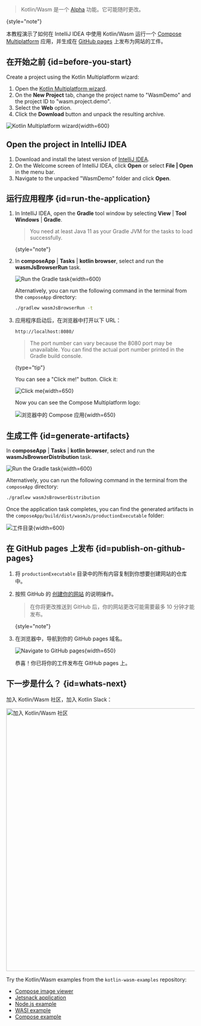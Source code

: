 [//]: # (title: 在 IntelliJ IDEA 中开始使用 Kotlin/Wasm)

> Kotlin/Wasm 是一个 [Alpha](components-stability.md) 功能。它可能随时更改。
>
{style="note"}

本教程演示了如何在 IntelliJ IDEA 中使用 Kotlin/Wasm 运行一个
[Compose Multiplatform](https://www.jetbrains.com/lp/compose-multiplatform/) 应用，并生成在
[GitHub pages](https://pages.github.com/) 上发布为网站的工件。

## 在开始之前 {id=before-you-start}

Create a project using the Kotlin Multiplatform wizard:

1. Open the [Kotlin Multiplatform wizard](https://kmp.jetbrains.com/#newProject).
2. On the **New Project** tab, change the project name to "WasmDemo" and the project ID to "wasm.project.demo".
3. Select the **Web** option.
4. Click the **Download** button and unpack the resulting archive.

![Kotlin Multiplatform wizard](wasm-compose-wizard.png){width=600}

## Open the project in IntelliJ IDEA

1. Download and install the latest version of [IntelliJ IDEA](https://www.jetbrains.com/idea/).
2. On the Welcome screen of IntelliJ IDEA, click **Open** or select **File | Open** in the menu bar.
3. Navigate to the unpacked "WasmDemo" folder and click **Open**.

## 运行应用程序 {id=run-the-application}

1. In IntelliJ IDEA, open the **Gradle** tool window by selecting **View** | **Tool Windows** | **Gradle**.

   > You need at least Java 11 as your Gradle JVM for the tasks to load successfully.
   >
   {style="note"}

2. In **composeApp** | **Tasks** | **kotlin browser**, select and run the **wasmJsBrowserRun** task.

   ![Run the Gradle task](wasm-gradle-task-window.png){width=600}

   Alternatively, you can run the following command in the terminal from the `composeApp` directory:

   ```bash
   ./gradlew wasmJsBrowserRun -t
   ```

3. 应用程序启动后，在浏览器中打开以下 URL：

   ```bash
   http://localhost:8080/
   ```

   >The port number can vary because the 8080 port may be unavailable. You can find the actual port number printed
   > in the Gradle build console.
   >
   {type="tip"}

   You can see a "Click me!" button. Click it:

   ![Click me](wasm-composeapp-browser-clickme.png){width=650}

   Now you can see the Compose Multiplatform logo:

   ![浏览器中的 Compose 应用](wasm-composeapp-browser.png){width=650}

## 生成工件 {id=generate-artifacts}

In **composeApp** | **Tasks** | **kotlin browser**, select and run the **wasmJsBrowserDistribution** task.

![Run the Gradle task](wasm-gradle-task-window-compose.png){width=600}

Alternatively, you can run the following command in the terminal from the `composeApp` directory:

```bash
./gradlew wasmJsBrowserDistribution
```

Once the application task completes, you can find the generated artifacts in the `composeApp/build/dist/wasmJs/productionExecutable`
folder:

![工件目录](wasm-composeapp-directory.png){width=600}

## 在 GitHub pages 上发布 {id=publish-on-github-pages}

1. 将 `productionExecutable` 目录中的所有内容复制到你想要创建网站的仓库中。
2. 按照 GitHub 的 [创建你的网站](https://docs.github.com/en/pages/getting-started-with-github-pages/creating-a-github-pages-site#creating-your-site) 的说明操作。

   > 在你将更改推送到 GitHub 后，你的网站更改可能需要最多 10 分钟才能发布。
   >
   {style="note"}

3. 在浏览器中，导航到你的 GitHub pages 域名。

   ![Navigate to GitHub pages](wasm-composeapp-github-clickme.png){width=650}

   恭喜！你已将你的工件发布在 GitHub pages 上。

## 下一步是什么？ {id=whats-next}

加入 Kotlin/Wasm 社区，加入 Kotlin Slack：

<a href="https://slack-chats.kotlinlang.org/c/webassembly"><img src="join-slack-channel.svg" width="700" style="block" alt="加入 Kotlin/Wasm 社区"/></a>

Try the Kotlin/Wasm examples from the `kotlin-wasm-examples` repository:

* [Compose image viewer](https://github.com/Kotlin/kotlin-wasm-examples/tree/main/compose-imageviewer)
* [Jetsnack application](https://github.com/Kotlin/kotlin-wasm-examples/tree/main/compose-jetsnack)
* [Node.js example](https://github.com/Kotlin/kotlin-wasm-examples/tree/main/nodejs-example)
* [WASI example](https://github.com/Kotlin/kotlin-wasm-examples/tree/main/wasi-example)
* [Compose example](https://github.com/Kotlin/kotlin-wasm-examples/tree/main/compose-example)